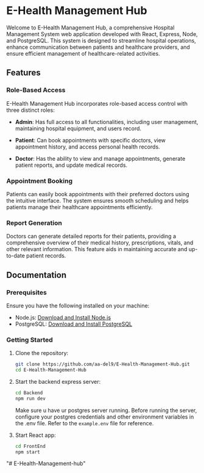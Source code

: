 # E-Health Management Hub

Welcome to E-Health Management Hub, a comprehensive Hospital Management System web application developed with React, Express, Node, and PostgreSQL. This system is designed to streamline hospital operations, enhance communication between patients and healthcare providers, and ensure efficient management of healthcare-related activities.

## Features

### Role-Based Access

E-Health Management Hub incorporates role-based access control with three distinct roles:

- **Admin**: Has full access to all functionalities, including user management, maintaining hospital equipment, and users record.

- **Patient**: Can book appointments with specific doctors, view appointment history, and access personal health records.

- **Doctor**: Has the ability to view and manage appointments, generate patient reports, and update medical records.

### Appointment Booking

Patients can easily book appointments with their preferred doctors using the intuitive interface. The system ensures smooth scheduling and helps patients manage their healthcare appointments efficiently.

### Report Generation

Doctors can generate detailed reports for their patients, providing a comprehensive overview of their medical history, prescriptions, vitals, and other relevant information. This feature aids in maintaining accurate and up-to-date patient records.

## Documentation

### Prerequisites

Ensure you have the following installed on your machine:

- Node.js: [Download and Install Node.js](https://nodejs.org/)
- PostgreSQL: [Download and Install PostgreSQL](https://www.postgresql.org/)

### Getting Started

1. Clone the repository:

   ```bash
   git clone https://github.com/aa-del9/E-Health-Management-Hub.git
   cd E-Health-Management-Hub
   ```

2. Start the backend express server:

   ```bash
   cd Backend
   npm run dev
   ```

   Make sure u have ur postgres server running. Before running the server, configure your postgres credentials and other environment variables in the .env file. Refer to the `example.env` file for reference.

3. Start React app:

   ```bash
   cd FrontEnd
   npm start
   ```
"# E-Health-Management-hub" 

